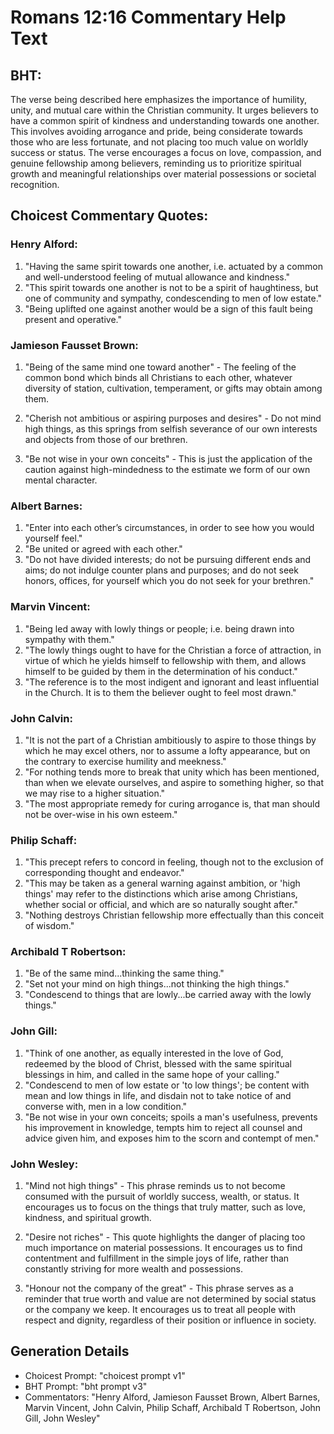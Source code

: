 # Romans 12:16 Commentary Help Text

## BHT:
The verse being described here emphasizes the importance of humility, unity, and mutual care within the Christian community. It urges believers to have a common spirit of kindness and understanding towards one another. This involves avoiding arrogance and pride, being considerate towards those who are less fortunate, and not placing too much value on worldly success or status. The verse encourages a focus on love, compassion, and genuine fellowship among believers, reminding us to prioritize spiritual growth and meaningful relationships over material possessions or societal recognition.

## Choicest Commentary Quotes:
### Henry Alford:
1. "Having the same spirit towards one another, i.e. actuated by a common and well-understood feeling of mutual allowance and kindness."
2. "This spirit towards one another is not to be a spirit of haughtiness, but one of community and sympathy, condescending to men of low estate."
3. "Being uplifted one against another would be a sign of this fault being present and operative."

### Jamieson Fausset Brown:
1. "Being of the same mind one toward another" - The feeling of the common bond which binds all Christians to each other, whatever diversity of station, cultivation, temperament, or gifts may obtain among them.

2. "Cherish not ambitious or aspiring purposes and desires" - Do not mind high things, as this springs from selfish severance of our own interests and objects from those of our brethren.

3. "Be not wise in your own conceits" - This is just the application of the caution against high-mindedness to the estimate we form of our own mental character.

### Albert Barnes:
1. "Enter into each other’s circumstances, in order to see how you would yourself feel."
2. "Be united or agreed with each other."
3. "Do not have divided interests; do not be pursuing different ends and aims; do not indulge counter plans and purposes; and do not seek honors, offices, for yourself which you do not seek for your brethren."

### Marvin Vincent:
1. "Being led away with lowly things or people; i.e. being drawn into sympathy with them."
2. "The lowly things ought to have for the Christian a force of attraction, in virtue of which he yields himself to fellowship with them, and allows himself to be guided by them in the determination of his conduct."
3. "The reference is to the most indigent and ignorant and least influential in the Church. It is to them the believer ought to feel most drawn."

### John Calvin:
1. "It is not the part of a Christian ambitiously to aspire to those things by which he may excel others, nor to assume a lofty appearance, but on the contrary to exercise humility and meekness."
2. "For nothing tends more to break that unity which has been mentioned, than when we elevate ourselves, and aspire to something higher, so that we may rise to a higher situation."
3. "The most appropriate remedy for curing arrogance is, that man should not be over-wise in his own esteem."

### Philip Schaff:
1. "This precept refers to concord in feeling, though not to the exclusion of corresponding thought and endeavor."
2. "This may be taken as a general warning against ambition, or 'high things' may refer to the distinctions which arise among Christians, whether social or official, and which are so naturally sought after."
3. "Nothing destroys Christian fellowship more effectually than this conceit of wisdom."

### Archibald T Robertson:
1. "Be of the same mind...thinking the same thing." 
2. "Set not your mind on high things...not thinking the high things." 
3. "Condescend to things that are lowly...be carried away with the lowly things."

### John Gill:
1. "Think of one another, as equally interested in the love of God, redeemed by the blood of Christ, blessed with the same spiritual blessings in him, and called in the same hope of your calling."
2. "Condescend to men of low estate or 'to low things'; be content with mean and low things in life, and disdain not to take notice of and converse with, men in a low condition."
3. "Be not wise in your own conceits; spoils a man's usefulness, prevents his improvement in knowledge, tempts him to reject all counsel and advice given him, and exposes him to the scorn and contempt of men."

### John Wesley:
1. "Mind not high things" - This phrase reminds us to not become consumed with the pursuit of worldly success, wealth, or status. It encourages us to focus on the things that truly matter, such as love, kindness, and spiritual growth.

2. "Desire not riches" - This quote highlights the danger of placing too much importance on material possessions. It encourages us to find contentment and fulfillment in the simple joys of life, rather than constantly striving for more wealth and possessions.

3. "Honour not the company of the great" - This phrase serves as a reminder that true worth and value are not determined by social status or the company we keep. It encourages us to treat all people with respect and dignity, regardless of their position or influence in society.


## Generation Details
- Choicest Prompt: "choicest prompt v1"
- BHT Prompt: "bht prompt v3"
- Commentators: "Henry Alford, Jamieson Fausset Brown, Albert Barnes, Marvin Vincent, John Calvin, Philip Schaff, Archibald T Robertson, John Gill, John Wesley"
